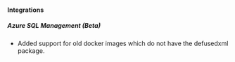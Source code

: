 
#### Integrations

##### Azure SQL Management (Beta)

- Added support for old docker images which do not have the defusedxml package.
